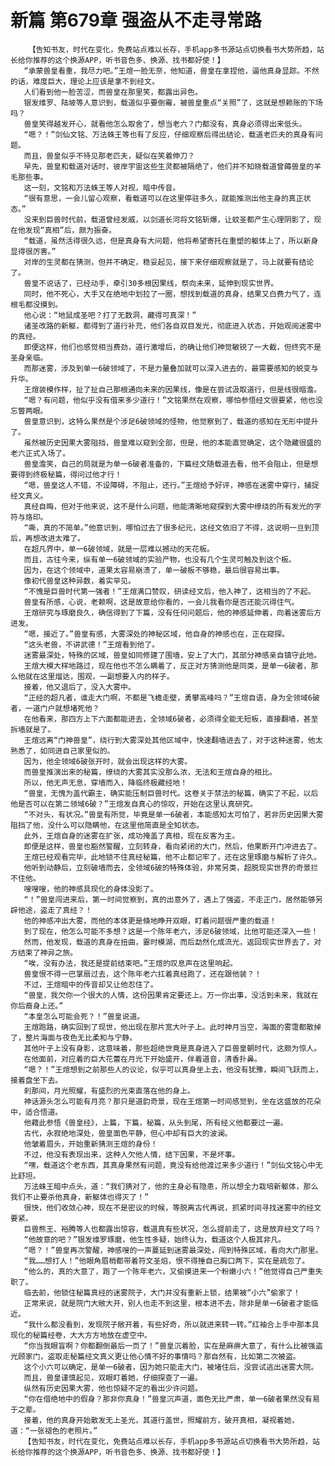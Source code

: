 # 新篇 第679章 强盗从不走寻常路
        【告知书友，时代在变化，免费站点难以长存，手机app多书源站点切换看书大势所趋，站长给你推荐的这个换源APP，听书音色多、换源、找书都好使！】
       “承蒙兽皇看重，我尽力吧。”王煊一脸无奈，他知道，兽皇在拿捏他，逼他真身显踪。不然的话，难度巨大，理论上应该是拿不到经文。
       人们看到他一脸苦涩，而兽皇在那里笑，都露出异色。
       银发维罗、陆坡等人意识到，载道似乎要倒霉，被兽皇重点“关照”了，这就是想赖账的下场吗？
       兽皇笑得越发开心，就看他怎么取舍了，想当老六？门都没有，真身必须得出来低头。
       “嗯？！”剑仙文铭、万法蛛王等也有了反应，仔细观察后得出结论，载道老匹夫的真身有问题。
       而且，兽皇似乎不待见那老匹夫，疑似在笑着伸刀？
       早先，兽皇和载道对话时，彼岸宇宙这些生灵都被隔绝了，他们并不知晓载道曾薅兽皇的羊毛那些事。
       这一刻，文铭和万法蛛王等人对视，暗中传音。
       “很有意思，一会儿留心观察，看载道可以在这里停驻多久，就能推测出他主身的真正状态。”
       没来到巨兽时代前，载道曾经发威，以剑道长河将文铭斩爆，让蚊圣都产生心理阴影了，现在他发现“真相”后，颇为振奋。
       “载道，虽然活得很久远，但是真身有大问题，他将希望寄托在重塑的躯体上了，所以新身显得很厉害。”
       对岸的生灵都在猜测，但并不确定，稳妥起见，接下来仔细观察就是了，马上就要有结论了。
       兽皇不说话了，已经动手，牵引30多根因果线，祭向未来，延伸到现实世界。
       同时，他不死心，大手又在绝地中划拉了一圈，想找到载道的真身，结果又白费力气了，连根毛都没摸到。
       他心说：“地鼠成圣吧？打了无数洞，藏得可真深！”
       诸圣改路的新躯，都得到了道行补充，他们各自双目发光，彻底进入状态，开始观阅迷雾中的真经。
       即便这样，他们也感觉相当费劲，道行激增后，的确让他们神觉敏锐了一大截，但终究不是圣身亲临。
       而那迷雾，涉及到单一6破领域了，不是力量叠加就可以深入进去的，最需要感知的蜕变与升华。
       王煊装模作样，扯了扯自己那根通向未来的因果线，像是在尝试汲取道行，但是线很暗澹。
       “嗯？有问题，他似乎没有借来多少道行！”文铭果然在观察，哪怕参悟经文很要紧，他也没忘瞥两眼。
       兽皇意识到，这特么果然是个涉足6破领域的怪物，他觉察到了，载道的感知在无形中提升了。
       虽然被历史因果大雾阻挡，兽皇难以窥到全部，但是，他的本能直觉确定，这个隐藏很盛的老六正式入场了。
       兽皇澹笑，自己的局就是为单一6破者准备的，下篇经文随载道去看，他不会阻止，但是想要得到终极秘篇，得问过他才行！
       “嗯，兽皇这人不错，不设障碍，不阻止，还行。”王煊给予好评，神感在迷雾中穿行，捕捉经文真义。
       真经自晦，但对于他来说，这不是什么问题，他能清晰地窥探到大雾中缭绕的所有发光的字符与烙印。
       “嘶，真的不简单。”他意识到，哪怕过去了很多纪元，这经文依旧了不得，这说明一旦到顶后，再想改进太难了。
       在超凡界中，单一6破领域，就是一层难以撼动的天花板。
       而且，古往今来，纵有单一6破领域的实验产物，也没有几个生灵可触及到这个板。
       因为，在这个领域中，道果太容易崩溃了，单一破板不够稳，最后很容易出事。
       像初代兽皇这种异数，着实罕见。
       “不愧是巨兽时代第一强者！”王煊满口赞叹，研读经文后，他入神了，这相当的了不起。
       兽皇有所感，心说，老赖啊，这是故意给你看的，一会儿我看你是否还能沉得住气。
       王煊研究与琢磨良久，确信得到了下篇，没有任何问题后，他的神感延伸着，向着迷雾后方进发。
       “嗯，接近了。”兽皇有感，大雾深处的神秘区域，他自身的神感也在，正在窥探。
       “这头老兽，不讲武德！”王煊看到他了。
       迷雾最深处，特殊的区域，兽皇如同修建了围墙，安上了大门，其部分神感亲自镇守此地。
       王煊大模大样地路过，现在他也不怎么瞒着了，反正对方猜测他是同类，是单一6破者，那么他就在这里熘达，围观，一副想要入内的样子。
       接着，他又退后了，没入大雾中。
       “正经的超凡者，谁走大门啊，不都是飞檐走壁，勇攀高峰吗？”王煊自语，身为全领域6破者，一道门户就想堵死他？
       在他看来，那四方上下六面都能进去，全领域6破者，必须得全能无短板，直接翻墙，甚至拆墙就是了。
       王煊远离“门神兽皇”，绕行到大雾深处其他区域中，快速翻墙进去了，对于这种迷雾，他太熟悉了，如同进自己家里似的。
       因为，他全领域6破张开时，就会出现这样的大雾。
       而兽皇推演出来的秘篇，缭绕的大雾其实没那么浓，无法和王煊自身的相比。
       所以，他无声无息，穿墙而入，降临终极藏经地！
       “兽皇，无愧为盖代霸主，确实能压制巨兽时代。这卷关于禁法的秘篇，确实了不起，以后他是否可以在第二领域6破？”王煊发自真心的惊叹，开始在这里认真研究。
       “不对头，有状况。”兽皇有所觉，毕竟是单一6破者，本能感知太可怕了，若非历史因果大雾阻挡了他，没什么可以隐瞒他，在这里他简直是全知状态。
       此外，王煊自身的迷雾在扩张，成功掩盖了真相，现在反客为主。
       即便是这样，兽皇也豁然警醒，立刻转身，看向紧闭的大门，然后，他果断开门冲进去了。
       王煊已经观看完毕，此地锁不住真经秘篇，他不止都记牢了，还在这里琢磨与解析了许久。
       他听到动静后，立刻破墙而去，全领域6破的特殊体验，非常另类，超脱现实世界的奇景拦不住他。
       嗖嗖嗖，他的神感具现化的身体没影了。
       “！”兽皇闯进来后，第一时间觉察到，真的出意外了，遇上了强盗，不走正门，居然能够另辟他途，盗走了真经？！
       他的神感冲出大雾，而他的本体更是倏地睁开双眼，盯着问题很严重的载道！
       到了现在，他怎么可能不多想？这是一个陈年老六，涉足6破领域，比他可能还深入一些！
       然而，他发现，载道的真身在扭曲，霎时模湖，而后勐然化成流光，返回现实世界去了，对方结束了神异之旅。
       “唉，没有办法，我还是提前结束吧。”王煊的叹息声在这里响起。
       兽皇恨不得一巴掌扇过去，这个陈年老六扛着真经跑了，还在跟他装？！
       不过，王煊暗中的传音却又让他忍住了。
       “兽皇，我欠你一个很大的人情，这份因果肯定要还上。万一你出事，没活到未来，我就在你后裔身上还。”
       “本皇怎么可能会死？！”兽皇说道。
       王煊跑路，确实回到了现世，他出现在那片宽大叶子上。此时神月当空，海面的雾霭都散掉了，整片海面与夜色无比柔和与宁静。
       其他叶子上没有身影，这意味着，那些超绝世竟是真身进入了巨兽皇朝时代，这颇为惊人。
       在他面前，对应着的巨大花蕾在月光下开始盛开，伴着道音，清香扑鼻。
       “嗯？！”王煊想到之前那些人的议论，似乎可以真身坐上去，他没有犹豫，瞬间飞跃而上，接着盘坐下去。
       刹那间，月光照耀，有盛烈的光束直落在他的身上。
       神话源头怎么可能有月亮？那只是道韵奇景，现在王煊第一时间感觉到，坐在这盛放的花朵中，适合悟道。
       他藉此参悟《兽皇经》，上篇，下篇，秘篇，从头到尾，所有经义他都要过一遍。
       古代，永寂绝地深处，兽皇面色平静，但心中却有巨大的波澜。
       他皱着眉头，开始重新猜测王煊的身份！
       不过，他没有表现出来，这种人欠他人情，结下因果，不是坏事。
       “嘿，载道这个老东西，其真身果然有问题，竟没有给他渡过来多少道行！”剑仙文铭心中无比舒坦。
       万法蛛王暗中点头，道：“我们猜对了，他的主身必有隐患，所以想全力栽培新躯体，那么我们不止要杀他真身，新躯体也得灭了！”
       很快，他们收敛心神，现在不是密议的时候，等脱离古代再说，抓紧时间寻找迷雾中的经文要紧。
       巨兽熊王、裕腾等人也都露出惊容，载道真有些状况，怎么提前走了，这是放弃经文了吗？
       “他故意的吧？”银发维罗琢磨，他生性多疑，始终认为，载道这个人极其非凡。
       “嗯？！”兽皇再次警醒，神感嗖的一声蔓延到迷雾最深处，闯到特殊区域，看向大门那里。
       “我……想打人！”他眼角眉梢都带着符文圣焰，恨不得捶自己胸口两下，实在是疏忽了。
       “他么的，真的大意了，跑了一个陈年老六，又偷摸进来一个粉嫩小六！”他觉得自己严重失职了。
       临去前，他锁住秘篇真经的迷雾院子，大门并没有重新上锁，结果被“小六”偷家了！
       正常来说，就是院门大敞大开，别人也走不到这里，根本进不去，除非是单一6破者才能临近。
       “我什么都没看到，发现院子敞开着，有些好奇，所以就进来转一转。”红袖合上手中那本具现化的秘篇经卷，大大方方地放在虚空中。
       “你当我眼盲啊？你都翻倒最后一页了！”兽皇沉着脸，实在是麻痹大意了，有什么比被强盗光顾家门，盗取走秘篇经文真义更让他心情不好的事情吗？那自然有，比如第二次被盗。
       这个小六可以确定，是单一6破者，因为她只能走大门，被堵住后，没尝试逃出迷雾大院。
       而且，兽皇谨慎起见，双眼盯着她，仔细探查了一遍。
       纵然有历史因果大雾，他也惊疑不定的看出少许问题。
       “你在借绝地中的假身？那非你真身！”兽皇沉声道，面色无比严肃，单一6破者果然没有易于之辈。
       接着，他的真身开始散发无上圣光，其道行盖世，照耀前方，破开真相，凝视着她，道：“一张褪色的老照片。”
       【告知书友，时代在变化，免费站点难以长存，手机app多书源站点切换看书大势所趋，站长给你推荐的这个换源APP，听书音色多、换源、找书都好使！】